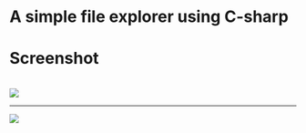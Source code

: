 # A simple file explorer using C-sharp
<h1>Screenshot</h1>

<br>

<img src="https://rawgit.com/Aggarwal-Abhishek/Screenshots/master/c-sharp-explorer%20(1).png"/>
<hr>
<img src="https://rawgit.com/Aggarwal-Abhishek/Screenshots/master/c-sharp-explorer%20(2).png"/>
